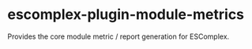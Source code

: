 # escomplex-plugin-module-metrics
Provides the core module metric / report generation for ESComplex.
